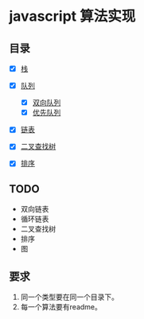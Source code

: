 # javascript 算法实现

## 目录

* [x] [栈](./stack/stack.md)
* [x] [队列](./queue_alo/queue/queue.md)
    * [x] [双向队列](./queue_alo/deque/deque.md)
    * [x] [优先队列](./queue_alo/priorityQueue/priorityQueue.md)
* [x] [链表](./linkedList/linkedList.md)
* [x] [二叉查找树](tree/binarySearchTree/binarySearchTree.md)
* [x] [排序](./sequence_alo)


## TODO

* 双向链表
* 循环链表
* 二叉查找树
* 排序
* 图



## 要求

1. 同一个类型要在同一个目录下。
2. 每一个算法要有readme。
